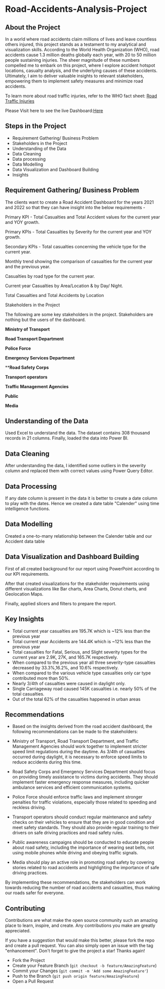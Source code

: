 # Road-Accidents-Analysis-Project

## About the Project

In a world where road accidents claim millions of lives and leave countless others injured, this project stands as a testament to my analytical and visualization skills. According to the World Health Organization (WHO), road accidents cause 1.3 million deaths globally each year, with 20 to 50 million people sustaining injuries. The sheer magnitude of these numbers compelled me to embark on this project, where I explore accident hotspot locations, casualty analysis, and the underlying causes of these accidents. Ultimately, I aim to deliver valuable insights to relevant stakeholders, empowering them to implement safety measures and minimize road accidents.

To learn more about road traffic injuries, refer to the WHO fact sheet: [Road Traffic Injuries](https://www.who.int/news-room/fact-sheets/detail/road-traffic-injuries#:~:text=Approximately%201.3%20million%20people%20die,pedestrians%2C%20cyclists%2C%20and%20motorcyclists)

Please Visit here to see the live Dashboard:[Here](https://www.novypro.com/project/road-accident-analysis-power-bi)

## Steps in the Project 



- Requirement Gathering/ Business Problem
- Stakeholders in the Project
- Understanding of the Data
- Data Cleaning
- Data processing
- Data Modelling
- Data Visualization and Dashboard Building
- Insights




## Requirement Gathering/ Business Problem



The clients want to create a Road Accident Dashboard for the years 2021 and 2022 so that they can have insight into the below requirements -



Primary KPI - Total Casualties and Total Accident values for the current year and YOY growth.


Primary KPIs - Total Casualties by Severity for the current year and YOY growth.
 

Secondary KPIs - Total casualties concerning the vehicle type for the current year.


Monthly trend showing the comparison of casualties for the current year and the previous year.


Casualties by road type for the current year.
﻿

Current year Casualties by Area/Location & by Day/ Night.


Total Casualties and Total Accidents by Location


Stakeholders in the Project



The following are some key stakeholders in the project. Stakeholders are nothing but the users of the dashboard.



**Ministry of Transport**



**Road Transport Department**



**Police Force**



**Emergency Services Department**



****Road Safety Corps**



**Transport operators**



**Traffic Management Agencies**



**Public**



**Media**



## Understanding of the Data



Used Excel to understand the data. The dataset contains 308 thousand records in 21 columns. Finally, loaded the data into Power BI.



## Data Cleaning 



After understanding the data, I identified some outliers in the severity column and replaced them with correct values using Power Query Editor.



## Data Processing



If any date column is present in the data it is better to create a date column to play with the dates. Hence we created a date table "Calender" using time intelligence functions.



## Data Modelling



Created a one-to-many relationship between the Calender table and our Accident data table



## Data Visualization and Dashboard Building

First of all created background for our report using PowerPoint according to our KPI requirements.



After that created visualizations for the stakeholder requirements using different visualizations like Bar charts, Area Charts, Donut charts, and Geolocation Maps.



Finally, applied slicers and filters to prepare the report.



## Key Insights



- Total current year casualties are 195.7K which is ~12% less than the previous year
- Total current year Accidents are 144.4K which is ~12% less than the previous year
- Total casualties for Fatal, Serious, and Slight severity types for the current year are 2.9K, 27K, and 165.7K respectively.
- When compared to the previous year all three severity-type casualties decreased by 33.3%,16.2%, and 10.6% respectively.
- When compared to the various vehicle type casualties only car type contributed more than 50%.
- Nearly 3/4th of casualties were caused in daylight only.
- Single Carriageway road caused 145K casualties i.e. nearly 50% of the total casualties.
- Out of the total 62% of the casualties happened in urban areas
 

## Recommendations

- Based on the insights derived from the road accident dashboard, the following recommendations can be made to the stakeholders:

- Ministry of Transport, Road Transport Department, and Traffic Management Agencies should work together to implement stricter speed limit regulations during the daytime. As 3/4th of casualties occurred during daylight, it is necessary to enforce speed limits to reduce accidents during this time.


- Road Safety Corps and Emergency Services Department should focus on providing timely assistance to victims during accidents. They should implement faster emergency response measures, including quicker ambulance services and efficient communication systems.


- Police Force should enforce traffic laws and implement stronger penalties for traffic violations, especially those related to speeding and reckless driving.


- Transport operators should conduct regular maintenance and safety checks on their vehicles to ensure that they are in good condition and meet safety standards. They should also provide regular training to their drivers on safe driving practices and road safety rules.


- Public awareness campaigns should be conducted to educate people about road safety, including the importance of wearing seat belts, not using mobile phones while driving and obeying traffic signals.


- Media should play an active role in promoting road safety by covering stories related to road accidents and highlighting the importance of safe driving practices.

By implementing these recommendations, the stakeholders can work towards reducing the number of road accidents and casualties, thus making our roads safer for everyone.


## Contributing

Contributions are what make the open source community such an amazing place to learn, inspire, and create. Any contributions you make are greatly appreciated.

If you have a suggestion that would make this better, please fork the repo and create a pull request. You can also simply open an issue with the tag "enhancement". Don't forget to give the project a star! Thanks again!

- Fork the Project
- Create your Feature Branch (`git checkout -b feature/AmazingFeature`)
- Commit your Changes (`git commit -m 'Add some AmazingFeature'`)
- Push to the Branch (`git push origin feature/AmazingFeature`)
- Open a Pull Request
